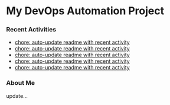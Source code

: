 # My DevOps Automation Project

### Recent Activities
<!-- activity:START -->
- [chore: auto-update readme with recent activity](https://github.com/kaigiii/mybowling-app/commit/d60ae658f861267af6ee89f4f808319d9a0fe338)
- [chore: auto-update readme with recent activity](https://github.com/kaigiii/mybowling-app/commit/ae79e3c944686468c5158bd91e0678e9f7fbee73)
- [chore: auto-update readme with recent activity](https://github.com/kaigiii/mybowling-app/commit/c8cb36a34d273366a2395d7be1e610b44d7f2842)
- [chore: auto-update readme with recent activity](https://github.com/kaigiii/mybowling-app/commit/aa75231f10279e647d63e4ddc14c6dc1de0359ee)
- [chore: auto-update readme with recent activity](https://github.com/kaigiii/mybowling-app/commit/49f0bd835d4fac6b15b8e7939db9cd55a2ebd615)
<!-- activity:END -->

### About Me
<!-- MYLINKS:START -->
<!-- MYLINKS:END -->

update...

